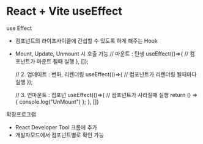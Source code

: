 # React + Vite useEffect

use Effect
- 컴포넌트의 라이프사이클에 간섭할 수 있도록 하게 해주는 Hook
- Mount, Update, Unmount 시 호출 가능
  // 마운트 : 탄생
  useEffect(()=>{
    // 컴포넌트가 마운트 될때 실행
  }, []); 

  // 2. 업데이트 : 변화, 리렌더링
  useEffect(()=>{
    // 컴포넌트가 리렌더링 될때마다 실행
  });

  // 3. 언마운트 : 컴포넌
  useEffect(()=>{
    // 컴포넌트가 사라질때 실행
    return () => {
            console.log("UnMount")
    };
  }, [])


확장프로그램
- React Developer Tool 크롬에 추가
- 개발자모드에서 컴포넌트별로 확인 가능